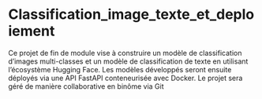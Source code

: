 # Classification_image_texte_et_deploiement
Ce projet de fin de module vise à construire un modèle de classification d’images multi-classes et un modèle de classification de texte en utilisant l’écosystème Hugging Face. Les modèles développés seront ensuite déployés via une API FastAPI conteneurisée avec Docker. Le projet sera géré de manière collaborative en binôme via Git

